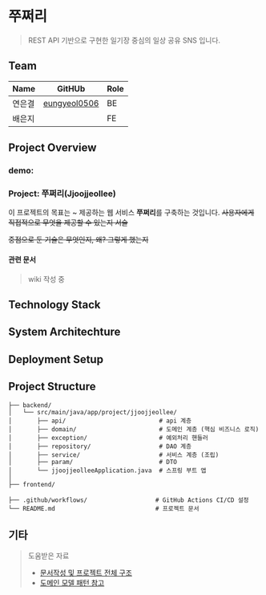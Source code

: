 # 쭈쩌리
> REST API 기반으로 구현한 일기장 중심의 일상 공유 SNS 입니다.

## Team
|Name|GitHUb|Role|
|----|----|----|
|연은결|[eungyeol0506](https://github.com/eungyeol0506/)|BE|
|배은지||FE|

## Project Overview
### demo: 
### Project: 쭈쩌리(Jjoojjeollee) 
이 프로젝트의 목표는 ~ 제공하는 웹 서비스 **쭈쩌리**를 구축하는 것입니다. 
~~사용자에게 직접적으로 무엇을 제공할 수 있는지 서술~~

~~중점으로 둔 기술은 무엇인지, 왜? 그렇게 했는지~~

#### 관련 문서
> wiki 작성 중

## Technology Stack

## System Architechture

## Deployment Setup

## Project Structure
```
├── backend/
│   └── src/main/java/app/project/jjoojjeollee/
│       ├── api/                          # api 계층
│       ├── domain/                       # 도메인 계층 (핵심 비즈니스 로직)
│       ├── exception/                    # 예외처리 핸들러
│       ├── repository/                   # DAO 계층
│       ├── service/                      # 서비스 계층 (조립)
│       ├── param/                        # DTO 
│       └── jjoojjeolleeApplication.java  # 스프링 부트 앱
│
├── frontend/

├── .github/workflows/                   # GitHub Actions CI/CD 설정
└── README.md                            # 프로젝트 문서
```

## 기타
> 도움받은 자료
> - [문서작성 및 프로젝트 전체 구조](https://github.com/prgrms-be-devcourse/NBE4-5-3-Team09)
> - [도메인 모델 패턴 참고](https://github.com/gothinkster/spring-boot-realworld-example-app/)